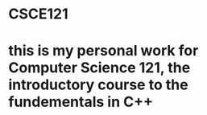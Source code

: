 # CSCE121

# this is my personal work for Computer Science 121, the introductory course to the fundementals in C++
